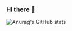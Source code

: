 ### Hi there 👋

![Anurag's GitHub stats](https://github-readme-stats.vercel.app/api?username=Hyomin6349&&show_icons=true&theme=tokyonight)
